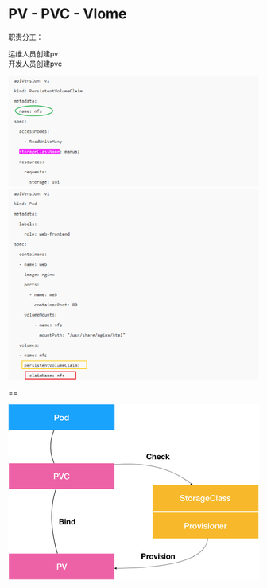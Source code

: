 
# PV - PVC - Vlome   


职责分工：

运维人员创建pv    
开发人员创建pvc    

![](https://raw.githubusercontent.com/latermonk/cka-pre/master/Issues/images/pvc.png)
![](https://raw.githubusercontent.com/latermonk/cka-pre/master/Issues/images/pod-volume-pvc.png)



==



![](https://raw.githubusercontent.com/latermonk/cka-pre/master/Issues/images/pv-pvc-volume-explain.png)



